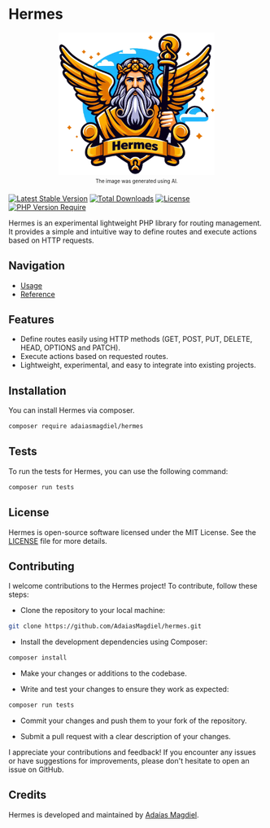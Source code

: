 # Hermes

<p align="center">
  <img src="static/hermes.png" height="280">
  <br>
  <sub><sup>The image was generated using AI.</sup></sub>
</p>

[![Latest Stable Version](http://poser.pugx.org/adaiasmagdiel/hermes/v)](https://packagist.org/packages/adaiasmagdiel/hermes)
[![Total Downloads](http://poser.pugx.org/adaiasmagdiel/hermes/downloads)](https://packagist.org/packages/adaiasmagdiel/hermes)
[![License](http://poser.pugx.org/adaiasmagdiel/hermes/license)](https://packagist.org/packages/adaiasmagdiel/hermes)
[![PHP Version Require](http://poser.pugx.org/adaiasmagdiel/hermes/require/php)](https://packagist.org/packages/adaiasmagdiel/hermes)


Hermes is an experimental lightweight PHP library for routing management. It provides a simple and intuitive way to define routes and execute actions based on HTTP requests.

## Navigation

- [Usage](usage.md)
- [Reference](reference.md)

## Features

- Define routes easily using HTTP methods (GET, POST, PUT, DELETE, HEAD, OPTIONS and PATCH).
- Execute actions based on requested routes.
- Lightweight, experimental, and easy to integrate into existing projects.

## Installation

You can install Hermes via composer.

```bash
composer require adaiasmagdiel/hermes
``` 

## Tests

To run the tests for Hermes, you can use the following command:

```bash
composer run tests
```

## License

Hermes is open-source software licensed under the MIT License. See the [LICENSE](static/LICENSE) file for more details.

## Contributing

I welcome contributions to the Hermes project! To contribute, follow these steps:

- Clone the repository to your local machine:
```bash
git clone https://github.com/AdaiasMagdiel/hermes.git
```

- Install the development dependencies using Composer:
```bash
composer install
```

- Make your changes or additions to the codebase.

- Write and test your changes to ensure they work as expected:
```bash
composer run tests
```
- Commit your changes and push them to your fork of the repository.

- Submit a pull request with a clear description of your changes.

I appreciate your contributions and feedback! If you encounter any issues or have suggestions for improvements, please don't hesitate to open an issue on GitHub.

## Credits

Hermes is developed and maintained by [Adaías Magdiel](https://github.com/AdaiasMagdiel).
